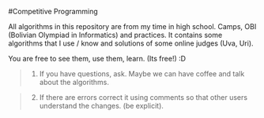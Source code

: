 #Competitive Programming

All algorithms in this repository are from my time in high school. Camps, OBI (Bolivian Olympiad in Informatics) and practices.  It contains some algorithms that I use / know and solutions of some online judges (Uva, Uri).

You are free to see them, use them, learn. (Its free!) :D

>1. If you have questions, ask. Maybe we can have coffee and talk about the algorithms.

>2. If there are errors correct it using comments so that other users understand the changes. (be explicit).

